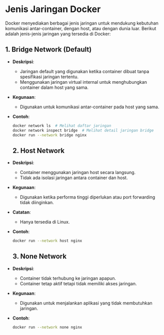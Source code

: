 # Jenis Jaringan Docker

Docker menyediakan berbagai jenis jaringan untuk mendukung kebutuhan komunikasi antar-container, dengan host, atau dengan dunia luar. Berikut adalah jenis-jenis jaringan yang tersedia di Docker:

## 1. **Bridge Network** (Default)
- **Deskripsi**:
  - Jaringan default yang digunakan ketika container dibuat tanpa spesifikasi jaringan tertentu.
  - Menggunakan jaringan virtual internal untuk menghubungkan container dalam host yang sama.
- **Kegunaan**:
  - Digunakan untuk komunikasi antar-container pada host yang sama.
- **Contoh**:
  ```bash
  docker network ls  # Melihat daftar jaringan
  docker network inspect bridge  # Melihat detail jaringan bridge
  docker run --network bridge nginx
  ```

  ## 2. **Host Network**
- **Deskripsi**:
  - Container menggunakan jaringan host secara langsung.
  - Tidak ada isolasi jaringan antara container dan host.
- **Kegunaan**:
  - Digunakan ketika performa tinggi diperlukan atau port forwarding tidak diinginkan.
- **Catatan**:
  - Hanya tersedia di Linux.
- **Contoh**:
  ```bash
  docker run --network host nginx
  ``` 

  ## 3. **None Network**
- **Deskripsi**:
  - Container tidak terhubung ke jaringan apapun.
  - Container tetap aktif tetapi tidak memiliki akses jaringan.
- **Kegunaan**:
  - Digunakan untuk menjalankan aplikasi yang tidak membutuhkan jaringan.
- **Contoh**:
  ```bash
  docker run --network none nginx
  ```
  